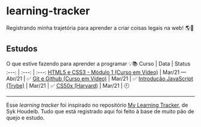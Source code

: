 # learning-tracker
 Registrando minha trajetória para aprender a criar coisas legais na web! 🌎🚀
## Estudos
O que estive fazendo para aprender a programar 💡📚
Curso | Data | Status
:---: | :---: | :---: 
[HTML5 e CSS3 - Módulo 1 (Curso em Vídeo)](https://www.youtube.com/playlist?list=PLHz_AreHm4dkZ9-atkcmcBaMZdmLHft8n) | Mar/21 — Abr/21 | ✅
[Git e Github (Curso em Vídeo)](https://youtube.com/playlist?list=PLHz_AreHm4dm7ZULPAmadvNhH6vk9oNZA) | Mar/21 | ✅
[Introdução JavaScript (Trybe)](https://freecourse.betrybe.com/) | Mar/21 | ✅
[CS50x (Harvard)](https://cs50.harvard.edu/x/2021/) | Mar/21 | 🕘

***
Esse _learning tracker_ foi inspirado no repositório [My Learning Tracker](https://github.com/Syknapse/My-Learning-Tracker), de Syk Houdeib. Tudo que está registrado aqui foi feito à base de muito pão de quejo e estudo.
